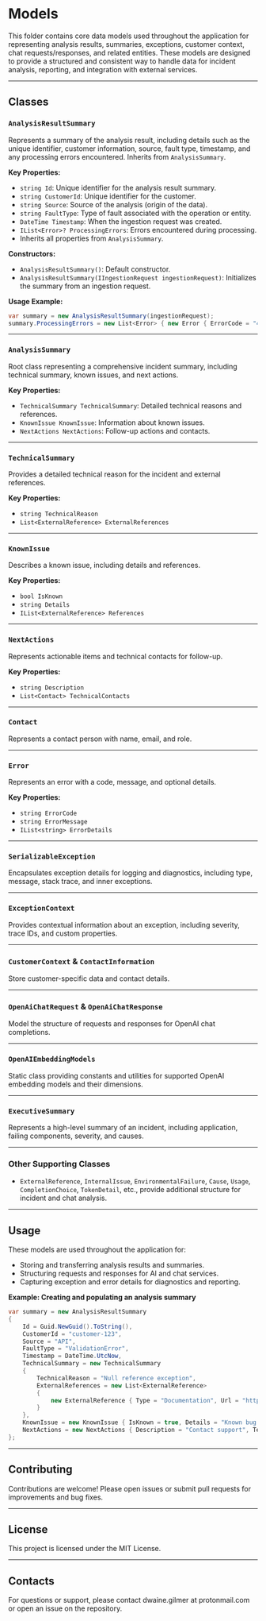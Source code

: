 # Models

This folder contains core data models used throughout the application for representing analysis results, summaries, exceptions, customer context, chat requests/responses, and related entities. These models are designed to provide a structured and consistent way to handle data for incident analysis, reporting, and integration with external services.

---

## Classes

### `AnalysisResultSummary`
Represents a summary of the analysis result, including details such as the unique identifier, customer information, source, fault type, timestamp, and any processing errors encountered. Inherits from `AnalysisSummary`.

**Key Properties:**
- `string Id`: Unique identifier for the analysis result summary.
- `string CustomerId`: Unique identifier for the customer.
- `string Source`: Source of the analysis (origin of the data).
- `string FaultType`: Type of fault associated with the operation or entity.
- `DateTime Timestamp`: When the ingestion request was created.
- `IList<Error>? ProcessingErrors`: Errors encountered during processing.
- Inherits all properties from `AnalysisSummary`.

**Constructors:**
- `AnalysisResultSummary()`: Default constructor.
- `AnalysisResultSummary(IIngestionRequest ingestionRequest)`: Initializes the summary from an ingestion request.

**Usage Example:**
```csharp
var summary = new AnalysisResultSummary(ingestionRequest);
summary.ProcessingErrors = new List<Error> { new Error { ErrorCode = "404", ErrorMessage = "Not found" } };
```

---

### `AnalysisSummary`
Root class representing a comprehensive incident summary, including technical summary, known issues, and next actions.

**Key Properties:**
- `TechnicalSummary TechnicalSummary`: Detailed technical reasons and references.
- `KnownIssue KnownIssue`: Information about known issues.
- `NextActions NextActions`: Follow-up actions and contacts.

---

### `TechnicalSummary`
Provides a detailed technical reason for the incident and external references.

**Key Properties:**
- `string TechnicalReason`
- `List<ExternalReference> ExternalReferences`

---

### `KnownIssue`
Describes a known issue, including details and references.

**Key Properties:**
- `bool IsKnown`
- `string Details`
- `IList<ExternalReference> References`

---

### `NextActions`
Represents actionable items and technical contacts for follow-up.

**Key Properties:**
- `string Description`
- `List<Contact> TechnicalContacts`

---

### `Contact`
Represents a contact person with name, email, and role.

---

### `Error`
Represents an error with a code, message, and optional details.

**Key Properties:**
- `string ErrorCode`
- `string ErrorMessage`
- `IList<string> ErrorDetails`

---

### `SerializableException`
Encapsulates exception details for logging and diagnostics, including type, message, stack trace, and inner exceptions.

---

### `ExceptionContext`
Provides contextual information about an exception, including severity, trace IDs, and custom properties.

---

### `CustomerContext` & `ContactInformation`
Store customer-specific data and contact details.

---

### `OpenAiChatRequest` & `OpenAiChatResponse`
Model the structure of requests and responses for OpenAI chat completions.

---

### `OpenAIEmbeddingModels`
Static class providing constants and utilities for supported OpenAI embedding models and their dimensions.

---

### `ExecutiveSummary`
Represents a high-level summary of an incident, including application, failing components, severity, and causes.

---

### Other Supporting Classes
- `ExternalReference`, `InternalIssue`, `EnvironmentalFailure`, `Cause`, `Usage`, `CompletionChoice`, `TokenDetail`, etc., provide additional structure for incident and chat analysis.

---

## Usage

These models are used throughout the application for:
- Storing and transferring analysis results and summaries.
- Structuring requests and responses for AI and chat services.
- Capturing exception and error details for diagnostics and reporting.

**Example: Creating and populating an analysis summary**
```csharp
var summary = new AnalysisResultSummary
{
    Id = Guid.NewGuid().ToString(),
    CustomerId = "customer-123",
    Source = "API",
    FaultType = "ValidationError",
    Timestamp = DateTime.UtcNow,
    TechnicalSummary = new TechnicalSummary
    {
        TechnicalReason = "Null reference exception",
        ExternalReferences = new List<ExternalReference>
        {
            new ExternalReference { Type = "Documentation", Url = "https://docs.example.com", Description = "API docs" }
        }
    },
    KnownIssue = new KnownIssue { IsKnown = true, Details = "Known bug in v1.2.3" },
    NextActions = new NextActions { Description = "Contact support", TechnicalContacts = new List<Contact>() }
};
```

---

## Contributing

Contributions are welcome! Please open issues or submit pull requests for improvements and bug fixes.

---

## License

This project is licensed under the MIT License.

---

## Contacts

For questions or support, please contact dwaine.gilmer at protonmail.com or open an issue on the repository.